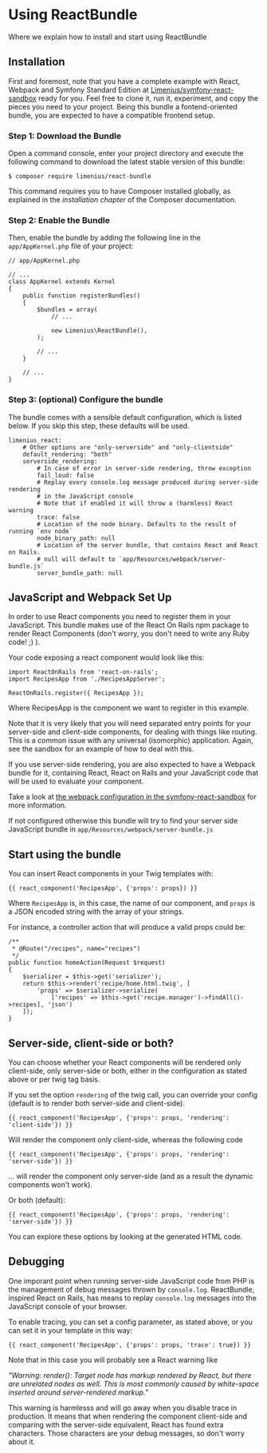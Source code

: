 Using ReactBundle
===================

Where we explain how to install and start using ReactBundle

Installation
------------

First and foremost, note that you have a complete example with React, Webpack and Symfony Standard Edition at [Limenius/symfony-react-sandbox](https://github.com/Limenius/symfony-react-sandbox) ready for you. Feel free to clone it, run it, experiment, and copy the pieces you need to your project. Being this bundle a fontend-oriented bundle, you are expected to have a compatible frontend setup.

### Step 1: Download the Bundle

Open a command console, enter your project directory and execute the
following command to download the latest stable version of this bundle:

    $ composer require limenius/react-bundle

This command requires you to have Composer installed globally, as explained
in the *installation chapter* of the Composer documentation.

### Step 2: Enable the Bundle

Then, enable the bundle by adding the following line in the `app/AppKernel.php`
file of your project:

    // app/AppKernel.php

    // ...
    class AppKernel extends Kernel
    {
        public function registerBundles()
        {
            $bundles = array(
                // ...

                new Limenius\ReactBundle(),
            );

            // ...
        }

        // ...
    }

### Step 3: (optional) Configure the bundle

The bundle comes with a sensible default configuration, which is listed below. If you skip this step, these defaults will be used.

    limenius_react:
        # Other options are "only-serverside" and "only-clientside"
        default_rendering: "both"
        serverside_rendering:
            # In case of error in server-side rendering, throw exception
            fail_loud: false
            # Replay every console.log message produced during server-side rendering
            # in the JavaScript console
            # Note that if enabled it will throw a (harmless) React warning
            trace: false
            # Location of the node binary. Defaults to the result of running `env node`
            node_binary_path: null
            # Location of the server bundle, that contains React and React on Rails.
            # null will default to `app/Resources/webpack/server-bundle.js`
            server_bundle_path: null

## JavaScript and Webpack Set Up

In order to use React components you need to register them in your JavaScript. This bundle makes use of the React On Rails npm package to render React Components (don't worry, you don't need to write any Ruby code! ;) ).

Your code exposing a react component would look like this:

    import ReactOnRails from 'react-on-rails';
    import RecipesApp from './RecipesAppServer';
    
    ReactOnRails.register({ RecipesApp });

Where RecipesApp is the component we want to register in this example.

Note that it is very likely that you will need separated entry points for your server-side and client-side components, for dealing with things like routing. This is a common issue with any universal (isomorphic) application. Again, see the sandbox for an example of how to deal with this.

If you use server-side rendering, you are also expected to have a Webpack bundle for it, containing React, React on Rails and your JavaScript code that will be used to evaluate your component.

Take a look at [the webpack configuration in the symfony-react-sandbox](https://github.com/Limenius/symfony-react-sandbox/blob/master/webpack.config.serverside.js) for more information.

If not configured otherwise this bundle will try to find your server side JavaScript bundle in `app/Resources/webpack/server-bundle.js`

## Start using the bundle

You can insert React components in your Twig templates with:

    {{ react_component('RecipesApp', {'props': props}) }}

Where `RecipesApp` is, in this case, the name of our component, and `props` is a JSON encoded string with the array of your strings.

For instance, a controller action that will produce a valid props could be:

    /**
     * @Route("/recipes", name="recipes")
     */
    public function homeAction(Request $request)
    {
        $serializer = $this->get('serializer');
        return $this->render('recipe/home.html.twig', [
            'props' => $serializer->serialize(
                ['recipes' => $this->get('recipe.manager')->findAll()->recipes], 'json')
        ]);
    }

## Server-side, client-side or both?

You can choose whether your React components will be rendered only client-side, only server-side or both, either in the configuration as stated above or per twig tag basis.

If you set the option `rendering` of the twig call, you can override your config (default is to render both server-side and client-side).

    {{ react_component('RecipesApp', {'props': props, 'rendering': 'client-side'}) }}

Will render the component only client-side, whereas the following code

    {{ react_component('RecipesApp', {'props': props, 'rendering': 'server-side'}) }}

... will render the component only server-side (and as a result the dynamic components won't work).

Or both (default):

    {{ react_component('RecipesApp', {'props': props, 'rendering': 'server-side'}) }}

You can explore these options by looking at the generated HTML code.

## Debugging

One imporant point when running server-side JavaScript code from PHP is the management of debug messages thrown by `console.log`. ReactBundle, inspired React on Rails, has means to replay `console.log` messages into the JavaScript console of your browser.

To enable tracing, you can set a config parameter, as stated above, or you can set it in your template in this way:

    {{ react_component('RecipesApp', {'props': props, 'trace': true}) }}

Note that in this case you will probably see a React warning like

*"Warning: render(): Target node has markup rendered by React, but there are unrelated nodes as well. This is most commonly caused by white-space inserted around server-rendered markup."*

This warning is harmlesss and will go away when you disable trace in production. It means that when rendering the component client-side and comparing with the server-side equivalent, React has found extra characters. Those characters are your debug messages, so don't worry about it.




